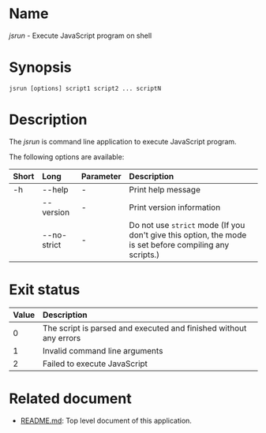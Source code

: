 # Name
*jsrun* - Execute JavaScript program on shell

# Synopsis
````
jsrun [options] script1 script2 ... scriptN
````

# Description
The *jsrun* is command line application to execute JavaScript program.

The following options are available:

|Short  |Long       |Parameter  |Description            |
|:---   |:---       |:---       |:---                   |
|-h     |--help     |-          |Print help message     |
|       |--version  |-          |Print version information |
|       |--no-strict |-         |Do not use `strict` mode (If you don't give this option, the mode is set before compiling any scripts.)|

# Exit status
|Value  |Description      |
|:---   |:---             |
|0      |The script is parsed and executed and finished without any errors |
|1      |Invalid command line arguments     |
|2      |Failed to execute JavaScript       |

# Related document
* [README.md](https://github.com/steelwheels/JSRunner/blob/master/README.md): Top level document of this application.
